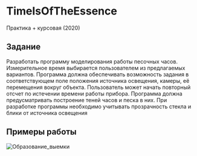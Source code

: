 # TimeIsOfTheEssence
Практика + курсовая (2020)

## Задание
Разработать программу моделирования работы песочных часов. Измерительное время выбирается пользователем из предлагаемых вариантов. Программа должна обеспечивать возможность задания в соответствующем поле положения источника освещения, камеры, её перемещения вокруг объекта. Пользователь может начать повторный отсчет по истечении времени работы прибора. Программа должна предусматривать построение теней часов и песка в них. При разработке программы необходимо учитывать прозрачность стекла и блики от источника освещения

## Примеры работы
![Образование_выемки](https://user-images.githubusercontent.com/54107546/108585443-ab68fc80-7359-11eb-93e6-b4287532c433.gif)
